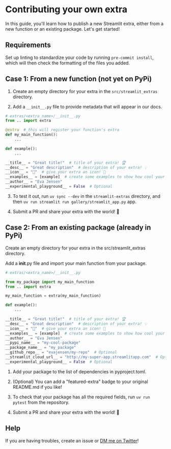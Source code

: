 # Contributing your own extra

In this guide, you'll learn how to publish a new Streamlit extra, either from a new function or an existing package. Let's get started!

## Requirements

Set up linting to standardize your code by running `pre-commit install`, which will then check the formatting of the files you added.

## Case 1: From a new function (not yet on PyPi)

1. Create an empty directory for your extra in the `src/streamlit_extras` directory.

2. Add a `__init__.py` file to provide metadata that will appear in our docs.

```python
# extras/<extra_name>/__init__.py
from .. import extra

@extra  # this will register your function's extra
def my_main_function():
    ...

def example():
    ...

__title__ = "Great title!"  # title of your extra! 🏆
__desc__ = "Great description"  # description of your extra! 💡
__icon__ = "🔭"  # give your extra an icon! 🌠
__examples__ = [example]  # create some examples to show how cool your extra is! 🚀
__author__ = "Eva Jensen"
__experimental_playground__ = False  # Optional

```

3. To test it out, run `uv sync --dev` in the `streamlit-extras` directory, and then `uv run streamlit run gallery/streamlit_app.py` app.

4. Submit a PR and share your extra with the world! 🎉

## Case 2: From an existing package (already in PyPi)

Create an empty directory for your extra in the src/streamlit_extras directory.

Add a __init__.py file and import your main function from your package.

```python
# extras/<extra_name>/__init__.py

from my_package import my_main_function
from .. import extra

my_main_function = extra(my_main_function)

def example():
    ...

__title__ = "Great title!"  # title of your extra! 🏆
__desc__ = "Great description"  # description of your extra! 💡
__icon__ = "🔭"  # give your extra an icon! 🌠
__examples__ = [example]  # create some examples to show how cool your extra is! 🚀
__author__ = "Eva Jensen"
__pypi_name__ = "my-cool-package"
__package_name__ = "my_package"
__github_repo__ = "evajensen/my-repo"  # Optional
__streamlit_cloud_url__ = "http://my-super-app.streamlitapp.com"  # Optional
__experimental_playground__ = False  # Optional

```

1. Add your package to the list of dependencies in pyproject.toml.

2. (Optional) You can add a "featured-extra" badge to your original README.md if you like!

3. To check that your package has all the required fields, run `uv run pytest` from the repository.

4. Submit a PR and share your extra with the world! 🎉

## Help

If you are having troubles, create an issue or [DM me on Twitter](https://twitter.com/arnaudmiribel)!


